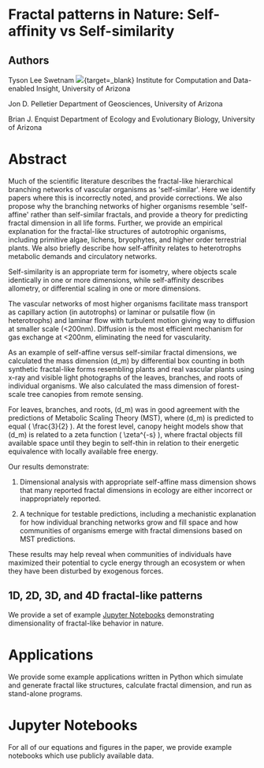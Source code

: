 # Fractal patterns in Nature: Self-affinity vs Self-similarity

## Authors

Tyson Lee Swetnam [![](https://orcid.org/sites/default/files/images/orcid_16x16.png)](http://orcid.org/0000-0002-6639-7181){target=_blank}
 Institute for Computation and Data-enabled Insight, University of Arizona

Jon D. Pelletier Department of Geosciences, University of Arizona


Brian J. Enquist Department of Ecology and Evolutionary Biology, University of Arizona

# Abstract

Much of the scientific literature describes the fractal-like hierarchical branching networks of vascular organisms as 'self-similar'. Here we identify papers where this is incorrectly noted, and provide corrections. We also propose why the branching networks of higher organisms resemble 'self-affine' rather than self-similar  fractals, and provide a theory for predicting fractal dimension in all life forms. Further, we provide an empirical explanation for the fractal-like structures of autotrophic organisms, including primitive algae, lichens, bryophytes, and higher order terrestrial plants. We also briefly describe how self-affinity relates to heterotrophs metabolic demands and circulatory networks.

Self-similarity is an appropriate term for isometry, where objects scale identically in one or more dimensions, while self-affinity describes allometry, or differential scaling in one or more dimensions. 

The vascular networks of most higher organisms facilitate mass transport as capillary action (in autotrophs) or laminar or pulsatile flow (in heterotrophs) and laminar flow with turbulent motion giving way to diffusion at smaller scale (<200nm). Diffusion is the most efficient mechanism for gas exchange at <200nm, eliminating the need for vascularity.

As an example of self-affine versus self-similar fractal dimensions, we calculated the mass dimension \(d_m\) by differential box counting in both synthetic fractal-like forms resembling plants and real vascular plants using x-ray and visible light photographs of the leaves, branches, and roots of individual organisms. We also calculated the mass dimension of forest-scale tree canopies from remote sensing. 

For leaves, branches, and roots, \(d_m\) was in good agreement with the predictions of Metabolic Scaling Theory (MST), where \(d_m\) is predicted to equal \( \frac{3}{2} \). At the forest level, canopy height models show that \(d_m\) is related to a zeta function \( \zeta^{-s} \), where fractal objects fill available space until they begin to self-thin in relation to their energetic equivalence with locally available free energy.

Our results demonstrate:

1. Dimensional analysis with appropriate self-affine mass dimension shows that many reported fractal dimensions in ecology are either incorrect or inappropriately reported.

2. A technique for testable predictions, including a mechanistic explanation for how individual branching networks grow and fill space and how communities of organisms emerge with fractal dimensions based on MST predictions.

These results may help reveal when communities of individuals have maximized their potential to cycle energy through an ecosystem or when they have been disturbed by exogenous forces.

## 1D, 2D, 3D, and 4D fractal-like patterns

We provide a set of example [Jupyter Notebooks]() demonstrating dimensionality of fractal-like behavior in nature.

# Applications

We provide some example applications written in Python which simulate and generate fractal like structures, calculate fractal dimension, and run as stand-alone programs.

# Jupyter Notebooks

For all of our equations and figures in the paper, we provide example notebooks which use publicly available data.